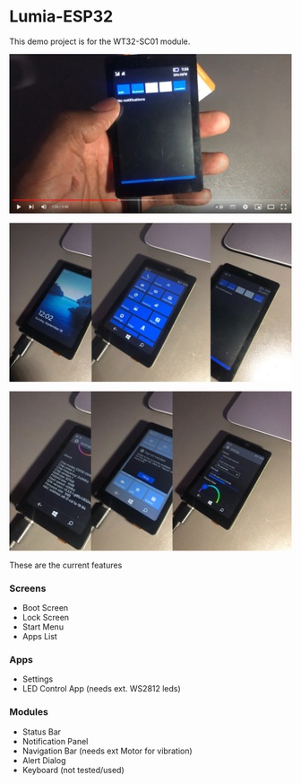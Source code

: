 # Lumia-ESP32
This demo project is for the WT32-SC01 module.


[![Lumia ESP32](youtube.png?raw=true "youtube")](https://www.youtube.com/watch?v=jaJCa-hXfNk)


![1](1.png?raw=true "1")

![2](2.png?raw=true "2")

These are the current features
### Screens
- Boot Screen
- Lock Screen
- Start Menu
- Apps List
### Apps
- Settings
- LED Control App (needs ext. WS2812 leds)
### Modules
- Status Bar
- Notification Panel
- Navigation Bar (needs ext Motor for vibration)
- Alert Dialog
- Keyboard (not tested/used)
